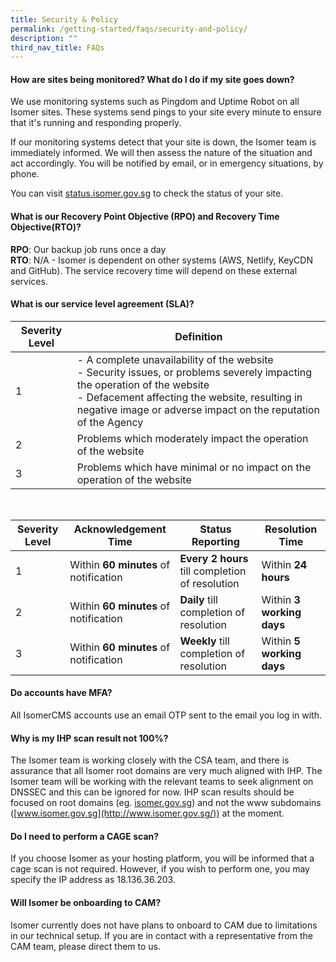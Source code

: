 ```yaml
---
title: Security & Policy
permalink: /getting-started/faqs/security-and-policy/
description: ""
third_nav_title: FAQs
---
```

#### How are sites being monitored? What do I do if my site goes down?

We use monitoring systems such as Pingdom and Uptime Robot on all Isomer sites. These systems send pings to your site every minute to ensure that it's running and responding properly.

If our monitoring systems detect that your site is down, the Isomer team is immediately informed. We will then assess the nature of the situation and act accordingly. You will be notified by email, or in emergency situations, by phone.

You can visit [status.isomer.gov.sg](https://status.isomer.gov.sg/) to check the status of your site.


#### What is our Recovery Point Objective (RPO) and Recovery Time Objective(RTO)?

**RPO**: Our backup job runs once a day   
**RTO**: N/A - Isomer is dependent on other systems (AWS, Netlify, KeyCDN and GitHub). The service recovery time will depend on these external services.

#### What is our service level agreement (SLA)?

<table>
<thead>
  <tr>
    <th>Severity Level</th>
    <th>Definition</th>
  </tr>
</thead>
<tbody>
  <tr>
    <td>1</td>
    <td>- A complete unavailability of the website<br>- Security issues, or problems severely impacting the operation of the website<br>- Defacement affecting the website, resulting in negative image or adverse impact on the reputation of the Agency</td>
  </tr>
  <tr>
    <td>2</td>
    <td>Problems which moderately impact the operation of the website</td>
  </tr>
  <tr>
    <td>3</td>
    <td>Problems which have minimal or no impact on the operation of the website</td>
  </tr>
</tbody>
</table>

<br>

|Severity Level|Acknowledgement Time|Status Reporting|Resolution Time|
|-|-|-|-|
|1|Within **60 minutes** of notification|**Every 2 hours** till completion of resolution|Within **24 hours**|
|2|Within **60 minutes** of notification|**Daily** till completion of resolution|Within **3 working days**|
|3|Within **60 minutes** of notification|**Weekly** till completion of resolution|Within **5 working days**|

#### Do accounts have MFA?
All IsomerCMS accounts use an email OTP sent to the email you log in with.

#### Why is my IHP scan result not 100%?
The Isomer team is working closely with the CSA team, and there is assurance that all Isomer root domains are very much aligned with IHP. The Isomer team will be working with the relevant teams to seek alignment on DNSSEC and this can be ignored for now. IHP scan results should be focused on root domains (eg. [isomer.gov.sg](http://isomer.gov.sg/)) and not the www subdomains ([www.isomer.gov.sg](http://www.isomer.gov.sg/)) at the moment.

#### Do I need to perform a CAGE scan?
If you choose Isomer as your hosting platform, you will be informed that a cage scan is not required. However, if you wish to perform one, you may specify the IP address as 18.136.36.203.

#### Will Isomer be onboarding to CAM?
Isomer currently does not have plans to onboard to CAM due to limitations in our technical setup. If you are in contact with a representative from the CAM team, please direct them to us.